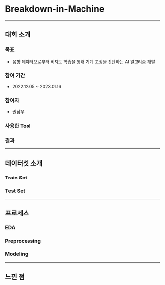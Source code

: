 # Breakdown-in-Machine

---

## 대회 소개

### 목표

* 음향 데이터으로부터 비지도 학습을 통해 기계 고장을 진단하는 AI 알고리즘 개발

### 참여 기간

* 2022.12.05 ~ 2023.01.16

### 참여자

* 권남우

### 사용한 Tool

### 결과

---

## 데이터셋 소개

### Train Set

### Test Set

---

## 프로세스

### EDA

### Preprocessing

### Modeling

---

## 느낀 점
